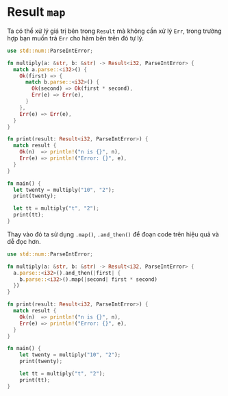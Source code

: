 # Result `map`

Ta có thể xử lý giá trị bên trong `Result` mà không cần xử lý `Err`, 
trong trường hợp bạn muốn trả `Err` cho hàm bên trên đó tự lý.

```rust
use std::num::ParseIntError;

fn multiply(a: &str, b: &str) -> Result<i32, ParseIntError> {
  match a.parse::<i32>() {
    Ok(first) => {
      match b.parse::<i32>() {
        Ok(second) => Ok(first * second),
        Err(e) => Err(e),
      }
    },
    Err(e) => Err(e),
  }
}

fn print(result: Result<i32, ParseIntError>) {
  match result {
    Ok(n)  => println!("n is {}", n),
    Err(e) => println!("Error: {}", e),
  }
}

fn main() {
  let twenty = multiply("10", "2");
  print(twenty);

  let tt = multiply("t", "2");
  print(tt);
}
```

Thay vào đó ta sử dụng `.map()`, `.and_then()` để đoạn code trên hiệu quả và dễ đọc hơn.

```rust
use std::num::ParseIntError;

fn multiply(a: &str, b: &str) -> Result<i32, ParseIntError> {
  a.parse::<i32>().and_then(|first| {
    b.parse::<i32>().map(|second| first * second)
  })
}

fn print(result: Result<i32, ParseIntError>) {
  match result {
    Ok(n)  => println!("n is {}", n),
    Err(e) => println!("Error: {}", e),
  }
}

fn main() {
    let twenty = multiply("10", "2");
    print(twenty);

    let tt = multiply("t", "2");
    print(tt);
}
```
